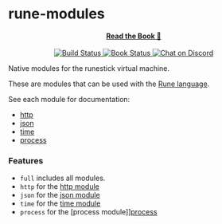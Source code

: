 # rune-modules

<div align="center">
<a href="https://rune-rs.github.io/rune/">
    <b>Read the Book 📖</b>
</a>
</div>

<br>

<div align="center">
<a href="https://github.com/rune-rs/rune/actions">
    <img alt="Build Status" src="https://github.com/rune-rs/rune/workflows/Build/badge.svg">
</a>

<a href="https://github.com/rune-rs/rune/actions">
    <img alt="Book Status" src="https://github.com/rune-rs/rune/workflows/Book/badge.svg">
</a>

<a href="https://discord.gg/v5AeNkT">
    <img alt="Chat on Discord" src="https://img.shields.io/discord/558644981137670144.svg?logo=discord&style=flat-square">
</a>
</div>

Native modules for the runestick virtual machine.

These are modules that can be used with the [Rune language].

[Rune Language]: https://github.com/rune-rs/rune

See each module for documentation:
* [http]
* [json]
* [time]
* [process]

### Features

* `full` includes all modules.
* `http` for the [http module][http]
* `json` for the [json module][json]
* `time` for the [time module][time]
* `process` for the [process module]][process]

[http]: https://docs.rs/rune-modules/0/rune_modules/http/
[json]: https://docs.rs/rune-modules/0/rune_modules/json/
[time]: https://docs.rs/rune-modules/0/rune_modules/time/
[process]: https://docs.rs/rune-modules/0/rune_modules/process/
